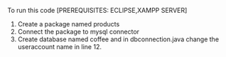 To run this code [PREREQUISITES: ECLIPSE,XAMPP SERVER]
1. Create a package named products
2. Connect the package to mysql connector
3. Create database named coffee and in dbconnection.java change the useraccount name in line 12.
